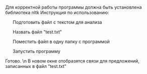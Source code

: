 Для корректной работы программы должна быть установлена библиотека nltk
Инструкция по использованию:
<ol>Подготовить файл с текстом для анализа</ol>
<ol>Назвать файл "test.txt"</ol>
<ol>Поместить файл в одну папку с программой</ol>
<ol>Запустить программу</ol>
Готово. \n
В новом окне отобразятся связи для предложений, записанных в файл "test.txt"
